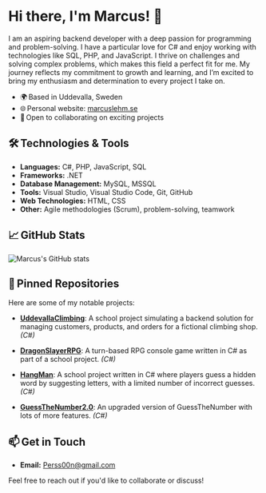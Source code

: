 # Hi there, I'm Marcus! 👋

I am an aspiring backend developer with a deep passion for programming and problem-solving. I have a particular love for C# and enjoy working with technologies like SQL, PHP, and JavaScript.
I thrive on challenges and solving complex problems, which makes this field a perfect fit for me. My journey reflects my commitment to growth and learning, and I’m excited to bring my enthusiasm and determination to every project I take on.
- 🌍 Based in Uddevalla, Sweden
- 🌐 Personal website: [marcuslehm.se](https://marcuslehm.se)
- 💼 Open to collaborating on exciting projects

## 🛠️ Technologies & Tools

- **Languages:** C#, PHP, JavaScript, SQL
- **Frameworks:** .NET
- **Database Management:** MySQL, MSSQL
- **Tools:** Visual Studio, Visual Studio Code, Git, GitHub
- **Web Technologies:** HTML, CSS
- **Other:** Agile methodologies (Scrum), problem-solving, teamwork

## 📈 GitHub Stats

![Marcus's GitHub stats](https://github-readme-stats.vercel.app/api?username=Perss00n&show_icons=true&theme=default)

## 📌 Pinned Repositories

Here are some of my notable projects:

- [**UddevallaClimbing**](https://github.com/Perss00n/UddevallaClimbing): A school project simulating a backend solution for managing customers, products, and orders for a fictional climbing shop. *(C#)*

- [**DragonSlayerRPG**](https://github.com/Perss00n/DragonSlayerRPG): A turn-based RPG console game written in C# as part of a school project. *(C#)*

- [**HangMan**](https://github.com/Perss00n/HangMan): A school project written in C# where players guess a hidden word by suggesting letters, with a limited number of incorrect guesses. *(C#)*

- [**GuessTheNumber2.0**](https://github.com/Perss00n/GuessTheNumber2.0): An upgraded version of GuessTheNumber with lots of more features. *(C#)*

## 📫 Get in Touch

- **Email:** [Perss00n@gmail.com](mailto:Perss00n@gmail.com)

Feel free to reach out if you'd like to collaborate or discuss!

